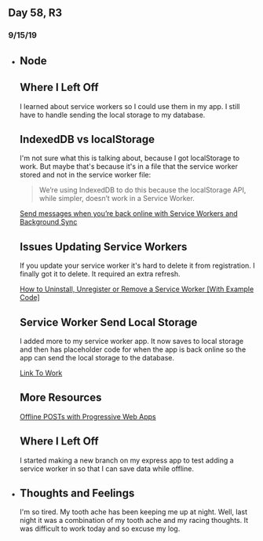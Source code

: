 ## Day 58, R3
### 9/15/19

- ## Node
  ## Where I Left Off
  I learned about service workers so I could use them in my app. I still have to handle sending the local storage to my database.

  ## IndexedDB vs localStorage
  I'm not sure what this is talking about, because I got localStorage to work. But maybe that's because it's in a file that the service worker stored and not in the service worker file:
  >We’re using IndexedDB to do this because the localStorage API, while simpler, doesn’t work in a Service Worker.

  [Send messages when you’re back online with Service Workers and Background Sync](twilio.com/blog/2017/02/send-messages-when-youre-back-online-with-service-workers-and-background-sync.html)

  ## Issues Updating Service Workers 
  If you update your service worker it's hard to delete it from registration. I finally got it to delete. It required an extra refresh.

  [How to Uninstall, Unregister or Remove a Service Worker [With Example Code]](https://love2dev.com/blog/how-to-uninstall-a-service-worker/)

  ## Service Worker Send Local Storage
  I added more to my service worker app. It now saves to local storage and then has placeholder code for when the app is back online so the app can send the local storage to the database.

  [Link To Work](https://github.com/DashBarkHuss/service_worker)

  ## More Resources
  [Offline POSTs with Progressive Web Apps](https://medium.com/web-on-the-edge/offline-posts-with-progressive-web-apps-fc2dc4ad895)

  ## Where I Left Off
  I started making a new branch on my express app to test adding a service worker in so that I can save data while offline.

 - ## Thoughts and Feelings
    I'm so tired. My tooth ache has been keeping me up at night. Well, last night it was a combination of my tooth ache and my racing thoughts. It was difficult to work today and so excuse my log.